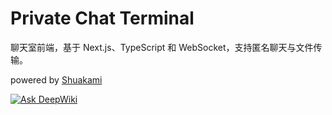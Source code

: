 # Private Chat Terminal

聊天室前端，基于 Next.js、TypeScript 和 WebSocket，支持匿名聊天与文件传输。

powered by [Shuakami](https://github.com/Shuakami)

[![Ask DeepWiki](https://deepwiki.com/badge.svg)](https://deepwiki.com/shuakami/chat)
